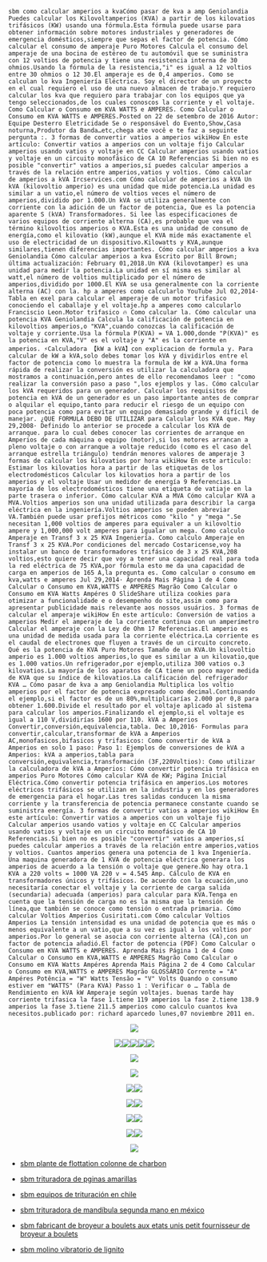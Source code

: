 
```
sbm como calcular amperios a kvaCómo pasar de kva a amp Geniolandia Puedes calcular los Kilovoltamperios (KVA) a partir de los kilovatios trifásicos (KW) usando una fórmula.Esta fórmula puede usarse para obtener información sobre motores industriales y generadores de emergencia domésticos,siempre que sepas el factor de potencia. Cómo calcular el consumo de amperaje Puro Motores Calcula el consumo del amperaje de una bocina de estéreo de tu automóvil que se suministra con 12 voltios de potencia y tiene una resistencia interna de 30 ohmios.Usando la fórmula de la resistencia,"i" es igual a 12 voltios entre 30 ohmios o 12 30.El amperaje es de 0,4 amperios. Como se calculan lo kva Ingeniería Eléctrica. Soy el director de un proyecto en el cual requiero el uso de una nuevo almacen de trabajo.Y requiero calcular los kva que requiero para trabajar con los equipos que ya tengo seleccionados,de los cuales conoscos la corriente y el voltaje. Como Calcular o Consumo em KVA WATTS e AMPERES. Como Calcular o Consumo em KVA WATTS e AMPERES.Posted on 22 de setembro de 2016 Autor: Equipe Desterro Eletricidade Se o responsável do Evento,Show,Casa noturna,Produtor da Banda…etc,chega ate você e te faz a seguinte pergunta :. 3 formas de convertir vatios a amperios wikiHow En este artículo: Convertir vatios a amperios con un voltaje fijo Calcular amperios usando vatios y voltaje en CC Calcular amperios usando vatios y voltaje en un circuito monofásico de CA 10 Referencias Si bien no es posible "convertir" vatios a amperios,sí puedes calcular amperios a través de la relación entre amperios,vatios y voltios. Cómo calcular de amperios a kVA Ircservices.com Cómo calcular de amperios a kVA Un kVA (kilovoltio amperio) es una unidad que mide potencia.La unidad es similar a un vatio,el número de voltios veces el número de amperios,dividido por 1.000.Un kVA se utiliza generalmente con corriente con la adición de un factor de potencia, Que es la potencia aparente S (kVA) Transformadores. Si lee las especificaciones de varios equipos de corriente alterna (CA),es probable que vea el término kilovoltios amperios o KVA.Esta es una unidad de consumo de energía,como el kilovatio (kW),aunque el KVA mide más exactamente el uso de electricidad de un dispositivo.Kilowatts y KVA,aunque similares,tienen diferencias importantes. Cómo calcular amperios a kva Geniolandia Cómo calcular amperios a kva Escrito por Bill Brown; última actualización: February 01,2018.Un KVA (kilovotamper) es una unidad para medir la potencia.La unidad en sí misma es similar al watt,el número de voltios multiplicado por el número de amperios,dividido por 1000.El KVA se usa generalmente con la corriente alterna (AC) con la. hp a amperes como calcularlo YouTube Jul 02,2014· Tabla en exel para calcular el amperaje de un motor trifasico conociendo el caballaje y el voltaje.hp a amperes como calcularlo Franciscio Leon.Motor trifasico 🔥 Como calcular la. Cómo calcular una potencia KVA Geniolandia Calcula la calificación de potencia en kilovoltios amperios,o "KVA",cuando conozcas la calificación de voltaje y corriente.Usa la fórmula P(KVA) = VA 1.000,donde "P(KVA)" es la potencia en KVA,"V" es el voltaje y "A" es la corriente en amperios. ⚡Calculadora 【kW a kVA】con explicacion de formula y. Para calcular de kW a kVA,solo debes tomar los kVA y dividirlos entre el factor de potencia como lo muestra la formula de kW a kVA.Una forma rápida de realizar la conversión es utilizar la calculadora que mostramos a continuación,pero antes de ello recomendamos leer : "como realizar la conversión paso a paso ",los ejemplos y las. Cómo calcular los kVA requeridos para un generador. Calcular los requisitos de potencia en kVA de un generador es un paso importante antes de comprar o alquilar el equipo,tanto para reducir el riesgo de un equipo con poca potencia como para evitar un equipo demasiado grande y difícil de manejar. ¿QUE FORMULA DEBO DE UTILIZAR para Calcular los KVA que. May 29,2008· Definido lo anterior se procede a calcular los KVA de arranque. para lo cual debes conocer las corrientes de arranque en Amperios de cada máquina o equipo (motor),si los motores arrancan a pleno voltaje o con arranque a voltaje reducido (como es el caso del arranque estrella triángulo) tendrán menores valores de amperaje 3 formas de calcular los kilovatios por hora wikiHow En este artículo: Estimar los kilovatios hora a partir de las etiquetas de los electrodomésticos Calcular los kilovatios hora a partir de los amperios y el voltaje Usar un medidor de energía 9 Referencias.La mayoría de los electrodomésticos tiene una etiqueta de vatiaje en la parte trasera o inferior. Cómo calcular KVA a MVA Cómo calcular KVA a MVA.Voltios amperios son una unidad utilizada para describir la carga eléctrica en la ingeniería.Voltios amperios se pueden abreviar VA.También puede usar prefijos métricos como "kilo " y "mega ".Se necesitan 1,000 voltios de amperes para equivaler a un kilovoltio ampere y 1,000,000 volt amperes para igualar un mega. Como calculo Amperaje en Transf 3 x 25 KVA Ingeniería. Como calculo Amperaje en Transf 3 x 25 KVA.Por condiciones del mercado Costaricense,voy ha instalar un banco de transformadores trifásico de 3 x 25 KVA,208 voltios,esto quiere decir que voy a tener una capacidad real para toda la red eléctrica de 75 KVA,por fórmula esto me da una capacidad de carga en amperios de 165 A,la pregunta es. Como calcular o consumo em kva,watts e amperes Jul 29,2014· Aprenda Mais Página 1 de 4 Como Calcular o Consumo em KVA,WATTS e AMPERES Magrão Como Calcular o Consumo em KVA Watts Ampéres O SlideShare utiliza cookies para otimizar a funcionalidade e o desempenho do site,assim como para apresentar publicidade mais relevante aos nossos usuários. 3 formas de calcular el amperaje wikiHow En este artículo: Conversión de vatios a amperios Medir el amperaje de la corriente continua con un amperímetro Calcular el amperaje con la Ley de Ohm 17 Referencias.El amperio es una unidad de medida usada para la corriente eléctrica.La corriente es el caudal de electrones que fluyen a través de un circuito concreto. Qué es la potencia de KVA Puro Motores Tamaño de un KVA.Un kilovoltio amperio es 1.000 voltios amperios,lo que es similar a un kilovatio,que es 1.000 vatios.Un refrigerador,por ejemplo,utiliza 300 vatios o.3 kilovatios.La mayoría de los aparatos de CA tiene un poco mayor medida de KVA que su índice de kilovatios.La calificación del refrigerador KVA … Cómo pasar de kva a amp Geniolandia Multiplica los voltio amperios por el factor de potencia expresado como decimal.Continuando el ejemplo,si el factor es de un 80%,multiplicarías 2.000 por 0,8 para obtener 1.600.Divide el resultado por el voltaje aplicado al sistema para calcular los amperios.Finalizando el ejemplo,si el voltaje es igual a 110 V,dividirías 1600 por 110. kVA a Amperios Convertir,conversión,equivalencia,tabla. Dec 10,2016· Formulas para convertir,calcular,transformar de kVA a Amperios AC,monofasicos,bifasicos y trifasicos: Como convertir de kVA a Amperios en solo 1 paso: Paso 1: Ejemplos de conversiones de kVA a Amperios: kVA a amperios,tabla para conversión,equivalencia,transformación (3F,220Voltios): Como utilizar la calculadora de kVA a Amperios: Cómo convertir potencia trifásica en amperios Puro Motores Cómo calcular KVA de KW; Página Inicial Eléctrica.Cómo convertir potencia trifásica en amperios.Los motores eléctricos trifásicos se utilizan en la industria y en los generadores de emergencia para el hogar.Las tres salidas conducen la misma corriente y la transferencia de potencia permanece constante cuando se suministra energía. 3 formas de convertir vatios a amperios wikiHow En este artículo: Convertir vatios a amperios con un voltaje fijo Calcular amperios usando vatios y voltaje en CC Calcular amperios usando vatios y voltaje en un circuito monofásico de CA 10 Referencias.Si bien no es posible "convertir" vatios a amperios,sí puedes calcular amperios a través de la relación entre amperios,vatios y voltios. Cuantos amperios genera una potencia de 1 kva Ingeniería. Una maquina generadora de 1 KVA de potencia eléctrica generara los amperios de acuerdo a la tensión o voltaje que genere.No hay otra.1 KVA a 220 volts = 1000 VA 220 v = 4.545 Amp. Cálculo de KVA en transformadores únicos y trifásicos. De acuerdo con la ecuación,uno necesitaría conectar el voltaje y la corriente de carga salida (secundaria) adecuada (amperios) para calcular para KVA.Tenga en cuenta que la tensión de carga no es la misma que la tensión de línea,que también se conoce como tensión o entrada primaria. Cómo calcular Voltios Amperios Cusiritati.com Cómo calcular Voltios Amperios La tensión intensidad es una unidad de potencia que es más o menos equivalente a un vatio,que a su vez es igual a los voltios por amperios.Por lo general se asocia con corriente alterna (CA),con un factor de potencia añadió.El factor de potencia (PDF) Como Calcular o Consumo em KVA WATTS e AMPERES. Aprenda Mais Página 1 de 4 Como Calcular o Consumo em KVA,WATTS e AMPERES Magrão Como Calcular o Consumo em KVA Watts Ampéres Aprenda Mais Página 2 de 4 Como Calcular o Consumo em KVA,WATTS e AMPERES Magrão GLOSSÁRIO Corrente = "A" Ampéres Potência = "W" Watts Tensão = "V" Volts Quando o consumo estiver em "WATTS" (Para KVA) Passo 1 : Verificar o … Tabla de Rendimiento en kVA kW Amperaje según voltajes. buenas tarde hay corriente trifasica la fase 1.tiene 119 amperios la fase 2.tiene 138.9 amperios la fase 3.tiene 211.5 amperios como calculo cuantos kva necesitos.publicado por: richard aparcedo lunes,07 noviembre 2011 en. 
```

<div align="center">

<a href="https://es-crusher.shibang-china.com/github&k=sbm+como+calcular+amperios+a+kva"><img src="https://static.shibang-china.com/es/crusher/logo.jpg"></a>

<a href="https://es-crusher.shibang-china.com/github&k=sbm+como+calcular+amperios+a+kva"><img src="https://static.shibang-china.com/es/crusher/index.jpg"></a><a href="https://es-crusher.shibang-china.com/material.htmlgithub&k=sbm+como+calcular+amperios+a+kva"><img src="https://static.shibang-china.com/es/crusher/material.jpg"></a><a href="https://es-crusher.shibang-china.com/application.htmlgithub&k=sbm+como+calcular+amperios+a+kva"><img src="https://static.shibang-china.com/es/crusher/application.jpg"></a><a href="https://es-crusher.shibang-china.com/aboutus.htmlgithub&k=sbm+como+calcular+amperios+a+kva"><img src="https://static.shibang-china.com/es/crusher/aboutus.jpg"></a><a href="https://es-crusher.shibang-china.com/contact.htmlgithub&k=sbm+como+calcular+amperios+a+kva"><img src="https://static.shibang-china.com/es/crusher/contact.jpg"></a>

<a href="https://es-crusher.shibang-china.com/github&k=sbm+como+calcular+amperios+a+kva"><img src="https://static.shibang-china.com/es/crusher/banner.jpg"></a>

<a href="https://swt.shibang-china.com/github&k=sbm+como+calcular+amperios+a+kva"><img src="https://static.shibang-china.com/es/crusher/text.jpg"></a>

<a href="https://swt.shibang-china.com/github&k=sbm+como+calcular+amperios+a+kva"><img src="https://static.shibang-china.com/es/crusher/chat.jpg"></a><a href="https://es-crusher.shibang-china.com/contact.htmlgithub&k=sbm+como+calcular+amperios+a+kva"><img src="https://static.shibang-china.com/es/crusher/message.jpg"></a>

<a href="https://es-crusher.shibang-china.com/products/pe.htmlgithub&k=sbm+como+calcular+amperios+a+kva"><img src="https://static.shibang-china.com/es/crusher/pe.jpg"></a><a href="https://es-crusher.shibang-china.com/products/pf.htmlgithub&k=sbm+como+calcular+amperios+a+kva"><img src="https://static.shibang-china.com/es/crusher/pf.jpg"></a>

<a href="https://es-crusher.shibang-china.com/products/hpt.htmlgithub&k=sbm+como+calcular+amperios+a+kva"><img src="https://static.shibang-china.com/es/crusher/hpt.jpg"></a><a href="https://es-crusher.shibang-china.com/products/vsi.htmlgithub&k=sbm+como+calcular+amperios+a+kva"><img src="https://static.shibang-china.com/es/crusher/vsi.jpg"></a>

<a href="https://es-crusher.shibang-china.com/products/klv.htmlgithub&k=sbm+como+calcular+amperios+a+kva"><img src="https://static.shibang-china.com/es/crusher/klv.jpg"></a><a href="https://es-crusher.shibang-china.com/products/portable.htmlgithub&k=sbm+como+calcular+amperios+a+kva"><img src="https://static.shibang-china.com/es/crusher/portable.jpg"></a>

<a href="https://swt.shibang-china.com/github&k=sbm+como+calcular+amperios+a+kva"><img src="https://static.shibang-china.com/es/crusher/case.jpg"></a>

</div>


* [sbm plante de flottation colonne de charbon](sbm%20plante%20de%20flottation%20colonne%20de%20charbon.md)

* [sbm trituradora de pginas amarillas](sbm%20trituradora%20de%20pginas%20amarillas.md)

* [sbm equipos de trituración en chile](sbm%20equipos%20de%20trituraci%C3%B3n%20en%20chile.md)

* [sbm trituradora de mandíbula segunda mano en méxico](sbm%20trituradora%20de%20mand%C3%ADbula%20segunda%20mano%20en%20m%C3%A9xico.md)

* [sbm fabricant de broyeur a boulets aux etats unis petit fournisseur de broyeur a boulets](sbm%20fabricant%20de%20broyeur%20a%20boulets%20aux%20etats%20unis%20petit%20fournisseur%20de%20broyeur%20a%20boulets.md)

* [sbm molino vibratorio de lignito](sbm%20molino%20vibratorio%20de%20lignito.md)